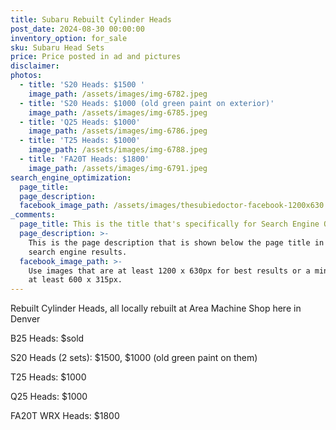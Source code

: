 ```yaml
---
title: Subaru Rebuilt Cylinder Heads
post_date: 2024-08-30 00:00:00
inventory_option: for_sale
sku: Subaru Head Sets
price: Price posted in ad and pictures
disclaimer:
photos:
  - title: 'S20 Heads: $1500 '
    image_path: /assets/images/img-6782.jpeg
  - title: 'S20 Heads: $1000 (old green paint on exterior)'
    image_path: /assets/images/img-6785.jpeg
  - title: 'Q25 Heads: $1000'
    image_path: /assets/images/img-6786.jpeg
  - title: 'T25 Heads: $1000'
    image_path: /assets/images/img-6788.jpeg
  - title: 'FA20T Heads: $1800'
    image_path: /assets/images/img-6791.jpeg
search_engine_optimization:
  page_title:
  page_description:
  facebook_image_path: /assets/images/thesubiedoctor-facebook-1200x630.png
_comments:
  page_title: This is the title that's specifically for Search Engine Optimization.
  page_description: >-
    This is the page description that is shown below the page title in the
    search engine results.
  facebook_image_path: >-
    Use images that are at least 1200 x 630px for best results or a minimum of
    at least 600 x 315px.
---
```

Rebuilt Cylinder Heads, all locally rebuilt at Area Machine Shop here in Denver

B25 Heads: $sold

S20 Heads (2 sets): $1500, $1000 (old green paint on them)

T25 Heads: $1000

Q25 Heads: $1000

FA20T WRX Heads: $1800

&nbsp;

&nbsp;
